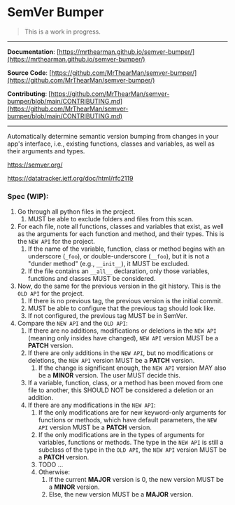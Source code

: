 # SemVer Bumper

> This is a work in progress.

[//]: # ([![Coverage Status][coverage-badge]][coverage])
[//]: # ([![GitHub Workflow Status][status-badge]][status])
[//]: # ([![PyPI][pypi-badge]][pypi])
[//]: # ([![GitHub][licence-badge]][licence])
[//]: # ([![GitHub Last Commit][repo-badge]][repo])
[//]: # ([![GitHub Issues][issues-badge]][issues])
[//]: # ([![Downloads][downloads-badge]][pypi])
[//]: # ([![Python Version][version-badge]][pypi])

[//]: # (```shell)
[//]: # (pip install semver-bumper)
[//]: # (```)

---

**Documentation**: [https://mrthearman.github.io/semver-bumper/](https://mrthearman.github.io/semver-bumper/)

**Source Code**: [https://github.com/MrThearMan/semver-bumper/](https://github.com/MrThearMan/semver-bumper/)

**Contributing**: [https://github.com/MrThearMan/semver-bumper/blob/main/CONTRIBUTING.md](https://github.com/MrThearMan/semver-bumper/blob/main/CONTRIBUTING.md)

---

Automatically determine semantic version bumping from changes in your app's
interface, i.e., existing functions, classes and variables, as well as their
arguments and types.

https://semver.org/

https://datatracker.ietf.org/doc/html/rfc2119

### Spec (WIP):

1. Go through all python files in the project.
	1. MUST be able to exclude folders and files from this scan.
2. For each file, note all functions, classes and variables that exist,
   as well as the arguments for each function and method, and their types.
   This is the `NEW API` for the project.
	1. If the name of the variable, function, class or method begins with
	   an underscore (`_foo`), or double-underscore (`__foo`), but it is not
	   a "dunder method" (e.g., `__init__`), it MUST be excluded.
	2. If the file contains an `__all__` declaration, only those variables,
	   functions and classes MUST be considered.
3. Now, do the same for the previous version in the git history.
   This is the `OLD API` for the project.
	1. If there is no previous tag, the previous version is the initial commit.
	2. MUST be able to configure that the previous tag should look like.
	3. If not configured, the previous tag MUST be in SemVer.
4. Compare the `NEW API` and the `OLD API`:
	1. If there are no additions, modifications or deletions in the `NEW API`
	   (meaning only insides have changed), `NEW API` version MUST be a **PATCH** version.
	2. If there are only additions in the `NEW API`, but no modifications or deletions,
	   the `NEW API` version MUST be a **PATCH** version.
		1. If the change is significant enough, the `NEW API` version MAY also be
		   a **MINOR** version. The user MUST decide this.
	3. If a variable, function, class, or a method has been moved from one file to another,
	   this SHOULD NOT be considered a deletion or an addition.
	4. If there are any modifications in the `NEW API`:
		1. If the only modifications are for new keyword-only arguments for functions
		   or methods, which have default parameters, the `NEW API` version MUST be a **PATCH** version.
		2. If the only modifications are in the types of arguments for variables, functions
	       or methods. The type in the `NEW API` is still a subclass of the type in the `OLD API`,
	       the `NEW API` version MUST be a **PATCH** version.
		3. TODO ...
		4. Otherwise:
			1. If the current **MAJOR** version is 0, the new version MUST be a **MINOR** version.
			2. Else, the new version MUST be a **MAJOR** version.

[coverage-badge]: https://coveralls.io/repos/github/MrThearMan/semver-bumper/badge.svg?branch=main
[status-badge]: https://img.shields.io/github/actions/workflow/status/MrThearMan/semver-bumper/test.yml?branch=main
[pypi-badge]: https://img.shields.io/pypi/v/semver-bumper
[licence-badge]: https://img.shields.io/github/license/MrThearMan/semver-bumper
[repo-badge]: https://img.shields.io/github/last-commit/MrThearMan/semver-bumper
[issues-badge]: https://img.shields.io/github/issues-raw/MrThearMan/semver-bumper
[version-badge]: https://img.shields.io/pypi/pyversions/semver-bumper
[downloads-badge]: https://img.shields.io/pypi/dm/semver-bumper

[coverage]: https://coveralls.io/github/MrThearMan/semver-bumper?branch=main
[status]: https://github.com/MrThearMan/semver-bumper/actions/workflows/test.yml
[pypi]: https://pypi.org/project/semver-bumper
[licence]: https://github.com/MrThearMan/semver-bumper/blob/main/LICENSE
[repo]: https://github.com/MrThearMan/semver-bumper/commits/main
[issues]: https://github.com/MrThearMan/semver-bumper/issues
